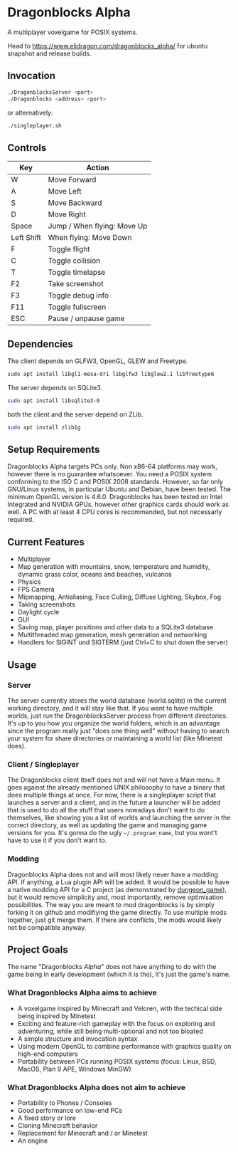 # Dragonblocks Alpha

A multiplayer voxelgame for POSIX systems.

Head to <https://www.elidragon.com/dragonblocks_alpha/> for ubuntu snapshot and release builds.

## Invocation

```bash
./DragonblocksServer <port>
./Dragonblocks <address> <port>
```

or alternatively:

```bash
./singleplayer.sh
```

## Controls

| Key | Action |
|-|-|
| W | Move Forward |
| A | Move Left |
| S | Move Backward |
| D | Move Right |
| Space | Jump / When flying: Move Up |
| Left Shift | When flying: Move Down |
| F | Toggle flight |
| C | Toggle collision |
| T | Toggle timelapse |
| F2 | Take screenshot |
| F3 | Toggle debug info |
| F11 | Toggle fullscreen |
| ESC | Pause / unpause game |

## Dependencies

The client depends on GLFW3, OpenGL, GLEW and Freetype.

```bash
sudo apt install libgl1-mesa-dri libglfw3 libglew2.1 libfreetype6
```

The server depends on SQLite3.

```bash
sudo apt install libsqlite3-0
```

both the client and the server depend on ZLib.

```bash
sudo apt install zlib1g
```

## Setup Requirements
Dragonblocks Alpha targets PCs only. Non x86-64 platforms may work, however there is no guarantee whatsoever.
You need a POSIX system conforming to the ISO C and POSIX 2008 standards. However, so far only GNU/Linux systems, in particular Ubuntu and Debian, have been tested.
The minimum OpenGL version is 4.6.0. Dragonblocks has been tested on Intel Integrated and NVIDIA GPUs, however other graphics cards should work as well.
A PC with at least 4 CPU cores is recommended, but not necessarly required.

## Current Features
- Multiplayer
- Map generation with mountains, snow, temperature and humidity, dynamic grass color, oceans and beaches, vulcanos
- Physics
- FPS Camera
- Mipmapping, Antialiasing, Face Culling, Diffuse Lighting, Skybox, Fog
- Taking screenshots
- Daylight cycle
- GUI
- Saving map, player positions and other data to a SQLite3 database
- Multithreaded map generation, mesh generation and networking
- Handlers for SIGINT und SIGTERM (just Ctrl+C to shut down the server)

## Usage

### Server
The server currently stores the world database (world.sqlite) in the current working directory, and it will stay like that.
If you want to have multiple worlds, just run the DragonblocksServer process from different directories.
It's up to you how you organize the world folders, which is an advantage since the program really just "does one thing well"
without having to search your system for share directories or maintaining a world list (like Minetest does).

### Client / Singleplayer
The Dragonblocks client itself does not and will not have a Main menu. It goes against the already mentioned UNIX philosophy to have a binary
that does multiple things at once. For now, there is a singleplayer script that launches a server and a client, and in the future a launcher
will be added that is used to do all the stuff that users nowadays don't want to do themselves, like showing you a list of worlds and launching the
server in the correct directory, as well as updating the game and managing game versions for you. It's gonna do the ugly `~/.program_name`, but you
wont't have to use it if you don't want to.

### Modding
Dragonblocks Alpha does not and will most likely never have a modding API. If anything, a Lua plugin API will be added.
It would be possible to have a native modding API for a C project (as demonstrated by [dungeon_game](https://github.com/EliasFleckenstein03/dungeon_game)),
but it would remove simplicity and, most importantly, remove optimisation possibilities.
The way you are meant to mod dragonblocks is by simply forking it on github and modifiying the game directly. To use multiple mods together, just git merge them.
If there are conflicts, the mods would likely not be compatible anyway.

## Project Goals
The name "Dragonblocks _Alpha_" does not have anything to do with the game being in early development (which it is tho), it's just the game's name.

### What Dragonblocks Alpha aims to achieve
- A voxelgame inspired by Minecraft and Veloren, with the techical side being inspired by Minetest
- Exciting and feature-rich gameplay with the focus on exploring and adventuring, while still being multi-optional and not too bloated
- A simple structure and invocation syntax
- Using modern OpenGL to combine performance with graphics quality on high-end computers
- Portability between PCs running POSIX systems (focus: Linux, BSD, MacOS, Plan 9 APE, Windows MinGW)

### What Dragonblocks Alpha does not aim to achieve
- Portability to Phones / Consoles
- Good performance on low-end PCs
- A fixed story or lore
- Cloning Minecraft behavior
- Replacement for Minecraft and / or Minetest
- An engine
